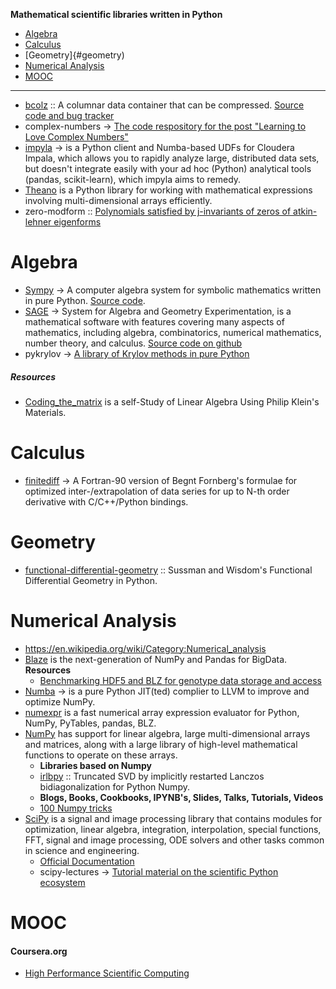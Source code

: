 **Mathematical scientific libraries written in Python**

- [Algebra](#algebra)
- [Calculus](#calculus)
- [Geometry]{#geometry)
- [Numerical Analysis](#numerical-analysis)
- [MOOC](#mooc)
-----

- [bcolz](https://blosc.org) :: A columnar data container that can be compressed. [Source code and bug tracker](https://github.com/Blosc/bcolz)
- complex-numbers → [The code respository for the post "Learning to Love Complex Numbers"](https://github.com/j2kun/complex-numbers)
- [impyla](https://github.com/cloudera/impyla) → is a Python client and Numba-based UDFs for Cloudera Impala, which allows you to rapidly analyze large, distributed data sets, but doesn't integrate easily with your ad hoc (Python) analytical tools (pandas, scikit-learn), which impyla aims to remedy.
- [Theano](http://deeplearning.net/software/theano/) is a Python library for working with mathematical expressions involving multi-dimensional arrays efficiently. 
- zero-modform :: [Polynomials satisfied by j-invariants of zeros of atkin-lehner eigenforms](https://github.com/haochenuw/zero-modform)


# Algebra
* [Sympy](http://sympy.org/) → A computer algebra system for symbolic mathematics written in pure Python. [Source code](https://github.com/sympy/sympy).
* [SAGE](http://www.sagemath.org) → System for Algebra and Geometry Experimentation, is a mathematical software with features covering many aspects of mathematics, including algebra, combinatorics, numerical mathematics, number theory, and calculus. [Source code on github](https://github.com/sagemath/sage)
* pykrylov → [A library of Krylov methods in pure Python](http://dpo.github.com/pykrylov)

##### Resources
* [Coding_the_matrix](https://github.com/branner-courses/coding_the_matrix) is a self-Study of Linear Algebra Using Philip Klein's Materials.


# Calculus 
* [finitediff](https://github.com/bjodah/finitediff) → A Fortran-90 version of Begnt Fornberg's formulae for optimized inter-/extrapolation of data series for up to N-th order derivative with C/C++/Python bindings.


# Geometry
- [functional-differential-geometry](https://github.com/jtauber/functional-differential-geometry) :: Sussman and Wisdom's Functional Differential Geometry in Python.


# Numerical Analysis
- https://en.wikipedia.org/wiki/Category:Numerical_analysis
- [Blaze](http://blaze.pydata.org) is the next-generation of NumPy and Pandas for BigData.
   **Resources**
   * [Benchmarking HDF5 and BLZ for genotype data storage and access](http://nbviewer.ipython.org/gist/alimanfoo/67fdcf58e364763fd0b6/benchmark_hdf5_blz.ipynb)
- [Numba](http://numba.pydata.org/) → is a pure Python JIT(ted) complier to LLVM to improve and optimize NumPy.
- [numexpr](https://github.com/pydata/numexpr) is a fast numerical array expression evaluator for Python, NumPy, PyTables, pandas, BLZ.
- [NumPy](http://www.numpy.org) has support for linear algebra, large multi-dimensional arrays and matrices, along with a large library of high-level mathematical functions to operate on these arrays. 
   * **Libraries based on Numpy**
   * [irlbpy](https://github.com/bwlewis/irlbpy) :: Truncated SVD by implicitly restarted Lanczos bidiagonalization for Python Numpy.
   * __Blogs, Books, Cookbooks, IPYNB's, Slides, Talks, Tutorials, Videos__
   * [100 Numpy tricks](http://www.loria.fr/~rougier/teaching/numpy.100/index.html)
- [SciPy](http://www.scipy.org) is a signal and image processing library that contains modules for optimization, linear algebra, integration, interpolation, special functions, FFT, signal and image processing, ODE solvers and other tasks common in science and engineering.
   * [Official Documentation](http://www.scipy.org/docs.html)
   * scipy-lectures → [Tutorial material on the scientific Python ecosystem](http://scipy-lectures.github.io)

# MOOC
#### Coursera.org   
* [High Performance Scientific Computing](https://www.coursera.org/course/scicomp)


